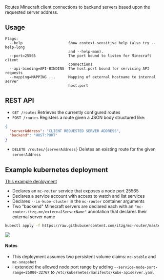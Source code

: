 Routes Minecraft client connections to backend servers based upon the requested server address.

## Usage

```text
Flags:
  --help                     Show context-sensitive help (also try --help-long
                             and --help-man).
  --port=25565               The port bound to listen for Minecraft client
                             connections
  --api-binding=API-BINDING  The host:port bound for servicing API requests
  --mapping=MAPPING ...      Mapping of external hostname to internal server
                             host:port
```

## REST API

* `GET /routes`
   Retrieves the currently configured routes
* `POST /routes`
   Registers a route given a JSON body structured like:
```json
{
  "serverAddress": "CLIENT REQUESTED SERVER ADDRESS",
  "backend": "HOST:PORT"
}
```

* `DELETE /routes/{serverAddress}`
  Deletes an existing route for the given `serverAddress`
  
## Example kubernetes deployment

[This example deployment](docs/k8s-example-auto.yaml) 
* Declares an `mc-router` service that exposes a node port 25565
* Declares a service account with access to watch and list services
* Declares `--in-kube-cluster` in the `mc-router` container arguments
* Two "backend" Minecraft servers are declared each with an 
  `"mc-router.itzg.me/externalServerName"` annotation that declares their external server name

```bash
kubectl apply -f https://raw.githubusercontent.com/itzg/mc-router/master/docs/k8s-example-auto.yaml
```

![](docs/example-deployment-auto.drawio.png)

#### Notes
* This deployment assumes two persistent volume claims: `mc-stable` and `mc-snapshot`
* I extended the allowed node port range by adding `--service-node-port-range=25000-32767` 
  to `/etc/kubernetes/manifests/kube-apiserver.yaml` 
